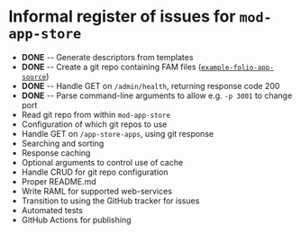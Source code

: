 # Informal register of issues for `mod-app-store`

* **DONE** -- Generate descriptors from templates
* **DONE** -- Create a git repo containing FAM files ([`example-folio-app-source`](https://github.com/MikeTaylor/example-folio-app-source))
* **DONE** -- Handle GET on `/admin/health`, returning response code 200
* **DONE** -- Parse command-line arguments to allow e.g. `-p 3001` to change port
* Read git repo from within `mod-app-store`
* Configuration of which git repos to use
* Handle GET on `/app-store-apps`, using git response
* Searching and sorting
* Response caching
* Optional arguments to control use of cache
* Handle CRUD for git repo configuration
* Proper README.md
* Write RAML for supported web-services
* Transition to using the GitHub tracker for issues
* Automated tests
* GitHub Actions for publishing
